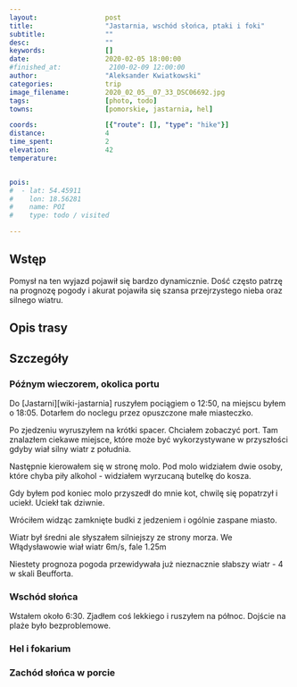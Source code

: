 ```yaml
---
layout:                 post
title:                  "Jastarnia, wschód słońca, ptaki i foki"
subtitle:               ""
desc:                   ""
keywords:               []
date:                   2020-02-05 18:00:00
#finished_at:            2100-02-09 12:00:00
author:                 "Aleksander Kwiatkowski"
categories:             trip
image_filename:         2020_02_05__07_33_DSC06692.jpg
tags:                   [photo, todo]
towns:                  [pomorskie, jastarnia, hel]

coords:                 [{"route": [], "type": "hike"}]
distance:               4
time_spent:             2
elevation:              42
temperature:            


pois:
#  - lat: 54.45911
#    lon: 18.56281
#    name: POI
#    type: todo / visited

---
```



## Wstęp

Pomysł na ten wyjazd pojawił się bardzo dynamicznie. Dość często patrzę na
prognozę pogody i akurat pojawiła się szansa przejrzystego nieba oraz silnego wiatru.

## Opis trasy

## Szczegóły

### Późnym wieczorem, okolica portu

Do [Jastarni][wiki-jastarnia] ruszyłem pociągiem o 12:50, na miejscu byłem
o 18:05. Dotarłem do noclegu przez opuszczone małe miasteczko.

Po zjedzeniu wyruszyłem na krótki spacer. Chciałem zobaczyć port. Tam znalazłem ciekawe
miejsce, które może być wykorzystywane w przyszłości gdyby wiał silny wiatr
z południa.

Następnie kierowałem się w stronę molo. Pod molo widziałem dwie osoby, które
chyba piły alkohol - widziałem wyrzucaną butelkę do kosza.

Gdy byłem pod koniec molo przyszedł do mnie kot, chwilę się popatrzył i uciekł.
Uciekł tak dziwnie.

Wróciłem widząc zamknięte budki z jedzeniem i ogólnie zaspane miasto.

Wiatr był średni ale słyszałem silniejszy ze strony morza. We Włądysławowie
wiał wiatr 6m/s, fale 1.25m

Niestety prognoza pogoda przewidywała już nieznacznie słabszy wiatr - 4
w skali Beufforta.

### Wschód słońca

Wstałem około 6:30. Zjadłem coś lekkiego i ruszyłem na północ.
Dojście na plaże było bezproblemowe.

### Hel i fokarium

### Zachód słońca w porcie
